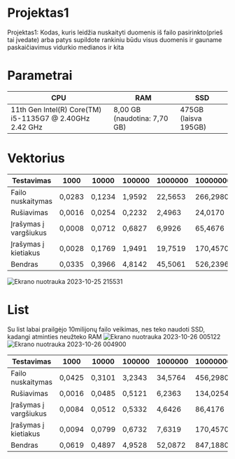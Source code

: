 # Projektas1
Projektas1:
Kodas, kuris leidžia nuskaityti duomenis iš failo pasirinkto(prieš tai įvedate) arba patys supildote rankiniu būdu visus duomenis ir gauname paskaičiavimus vidurkio medianos ir kita
# Parametrai 
| CPU                                                       	| RAM                          	| SSD                  	|
|-----------------------------------------------------------	|------------------------------	|----------------------	|
| 11th Gen Intel(R) Core(TM) i5-1135G7 @ 2.40GHz   2.42 GHz 	| 8,00 GB (naudotina: 7,70 GB) 	| 475GB (laisva 195GB) 	|
# Vektorius 

| Testavimas             	| 1000      	| 10000  	| 100000 	| 1000000 	| 10000000 	|
|-----------------------	|-----------	|--------	|--------	|---------	        |----------  	|
| Failo nuskaitymas     	| 0,0283	| 0,1234 	| 1,9592 	| 22,5653   	| 266,2980 	|
| Rušiavimas            	| 0,0016    	| 0,0254	| 0,2232 	| 2,4963  	        | 24,0170 	|
| Įrašymas į vargšiukus 	| 0,0008    	| 0,0712 	| 0,6827 	| 6,9926    	| 65,4676  	|
| Įrašymas į kietiakus  	| 0,0028   	| 0,1769 	| 1,9491 	| 19,7519  	| 170,4570 	|
| Bendras               	        | 0,0335 	| 0,3966	| 4,8142 	| 45,5061 	        | 526,2396 	|



![Ekrano nuotrauka 2023-10-25 215531](https://github.com/JurgisMickeviciusDM/Projektas1/assets/144474535/c1b74400-7a5f-4fc1-b927-c3a219978b30)

# List
Su list labai prailgėjo 10milijonų failo veikimas, nes teko naudoti SSD, kadangi atminties neužteko RAM
![Ekrano nuotrauka 2023-10-26 005122](https://github.com/JurgisMickeviciusDM/Projektas1/assets/144474535/3e34be52-927a-497c-8719-9aa68a7ed374)
![Ekrano nuotrauka 2023-10-26 004900](https://github.com/JurgisMickeviciusDM/Projektas1/assets/144474535/8e88139f-bd12-4b84-b78e-925ebcd6b0b8)

| Testavimas             	| 1000      	| 10000  	| 100000 	| 1000000 	| 10000000 	|
|-----------------------	|-----------	|--------	|--------	|---------	        |----------  	|
| Failo nuskaitymas     	| 0,0425	| 0,3101 	| 3,2343	| 34,5764   	| 456,2980 	|
| Rušiavimas            	| 0,0016    	| 0,0485	| 0,5121 	| 6,2363  	        | 134,0254	|
| Įrašymas į vargšiukus 	| 0,0084    	| 0,0512 	| 0,5332 	| 4,6426    	| 86,4176  	|
| Įrašymas į kietiakus  	| 0,0094   	| 0,0799 	| 0,6732 	| 7,6319  	| 170,4570 	|
| Bendras               	        | 0,0619 	| 0,4897	| 4,9528 	| 52,0872 	        | 847,1880 	|
